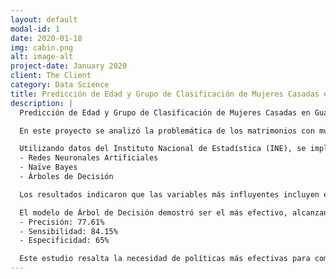 ```yaml
---
layout: default
modal-id: 1
date: 2020-01-18
img: cabin.png
alt: image-alt
project-date: January 2020
client: The Client
category: Data Science
title: Predicción de Edad y Grupo de Clasificación de Mujeres Casadas en Guatemala (2011-2019)
description: |
  Predicción de Edad y Grupo de Clasificación de Mujeres Casadas en Guatemala (2011-2019)

  En este proyecto se analizó la problemática de los matrimonios con mujeres menores de edad en Guatemala, un fenómeno recurrente a pesar de las reformas legales. 

  Utilizando datos del Instituto Nacional de Estadística (INE), se implementaron modelos de aprendizaje automático como:
  - Redes Neuronales Artificiales
  - Naïve Bayes
  - Árboles de Decisión

  Los resultados indicaron que las variables más influyentes incluyen el nivel educativo, la etnia, la edad del hombre y factores geográficos.

  El modelo de Árbol de Decisión demostró ser el más efectivo, alcanzando:
  - Precisión: 77.61%
  - Sensibilidad: 84.15%
  - Especificidad: 65%

  Este estudio resalta la necesidad de políticas más efectivas para combatir este fenómeno y proporciona una herramienta predictiva para identificar áreas donde esta problemática es más prevalente.
---
```

